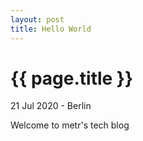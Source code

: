 ```yaml
---
layout: post
title: Hello World
---
```


{{ page.title }}
================

<p class="meta">21 Jul 2020 - Berlin</p>

Welcome to metr's tech blog
